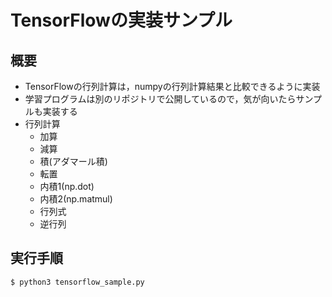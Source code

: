 # TensorFlowの実装サンプル

## 概要

* TensorFlowの行列計算は，numpyの行列計算結果と比較できるように実装  
* 学習プログラムは別のリポジトリで公開しているので，気が向いたらサンプルも実装する  
* 行列計算  
	* 加算
	* 減算
	* 積(アダマール積)
	* 転置
	* 内積1(np.dot)
	* 内積2(np.matmul)
	* 行列式
	* 逆行列

## 実行手順

	$ python3 tensorflow_sample.py


